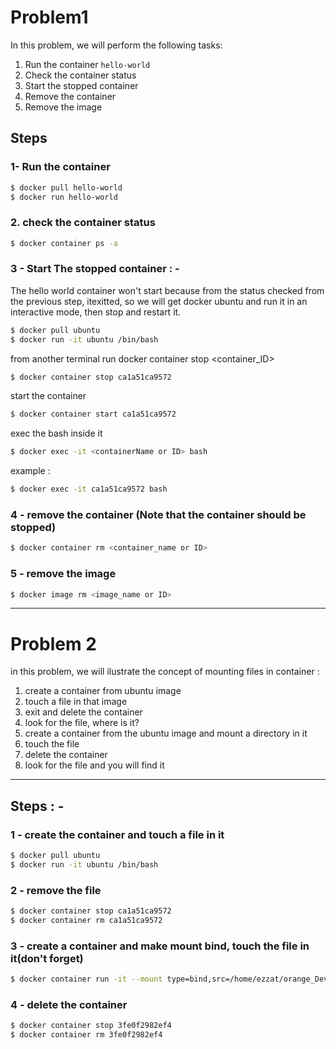 # Problem1 

In this problem, we will perform the following tasks:

1. Run the container `hello-world`
2. Check the container status
3. Start the stopped container
4. Remove the container
5. Remove the image

## Steps

### 1- Run the container

```bash
$ docker pull hello-world
$ docker run hello-world
```

### 2. check the container status

```bash
$ docker container ps -a
```
### 3 - Start The stopped container : -
The hello world container won't start because from the status checked from the previous step, itexitted, so we will get docker ubuntu and run it in an interactive mode, then stop and restart it.

```bash
$ docker pull ubuntu
$ docker run -it ubuntu /bin/bash
```

from another terminal run docker container stop <container_ID>

```bash
$ docker container stop ca1a51ca9572
```
start the container

```bash
$ docker container start ca1a51ca9572
```

exec the bash inside it
```bash
$ docker exec -it <containerName or ID> bash
```
example :
```bash
$ docker exec -it ca1a51ca9572 bash
```

### 4 - remove the container (Note that the container should be stopped)

```bash
$ docker container rm <container_name or ID>
```

### 5 - remove the image
```bash
$ docker image rm <image_name or ID>
```
---

# Problem 2
in this problem, we will ilustrate the concept of mounting files in container : 

1. create a container from ubuntu image
2. touch a file in that image
3. exit and delete the container
4. look for the file, where is it?
5. create a container from the ubuntu image and mount a directory in it
6. touch the file
7. delete the container
8. look for the file and you will find it

---
## Steps : -

### 1 - create the container and touch a file in it
```bash
$ docker pull ubuntu
$ docker run -it ubuntu /bin/bash
```

### 2 - remove the file
```bash
$ docker container stop ca1a51ca9572
$ docker container rm ca1a51ca9572
```

### 3 - create a container and make mount bind, touch the file in it(don't forget) 

```bash
$ docker container run -it --mount type=bind,src=/home/ezzat/orange_DevOps/orange_devOps/session_2/lap2,target=/lap2 ubuntu /bin/bash
```

### 4 - delete the container 
```bash
$ docker container stop 3fe0f2982ef4
$ docker container rm 3fe0f2982ef4
```

